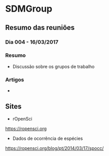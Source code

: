 # SDMGroup

## Resumo das reuniões

### Dia 004 - 16/03/2017

### Resumo
- Discussão sobre os grupos de trabalho

### Artigos
- 

## Sites

-  rOpenSci

https://ropensci.org


- Dados de ocorrência de espécies

https://ropensci.org/blog/pt/2014/03/17/spocc/
